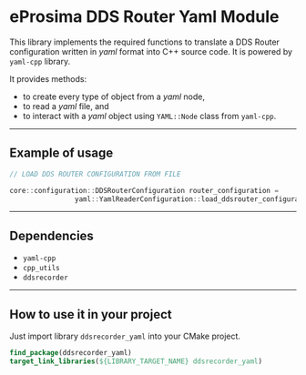 # eProsima DDS Router Yaml Module

This library implements the required functions to translate a DDS Router configuration written in *yaml*
format into C++ source code.
It is powered by `yaml-cpp` library.

It provides methods:

- to create every type of object from a *yaml* node,
- to read a *yaml* file, and
- to interact with a *yaml* object using `YAML::Node` class from `yaml-cpp`.

---

## Example of usage

```cpp
// LOAD DDS ROUTER CONFIGURATION FROM FILE

core::configuration::DDSRouterConfiguration router_configuration =
                yaml::YamlReaderConfiguration::load_ddsrouter_configuration_from_file("configuration.yaml");
```

---

## Dependencies

* `yaml-cpp`
* `cpp_utils`
* `ddsrecorder`


---

## How to use it in your project

Just import library `ddsrecorder_yaml` into your CMake project.

```cmake
find_package(ddsrecorder_yaml)
target_link_libraries(${LIBRARY_TARGET_NAME} ddsrecorder_yaml)
```
